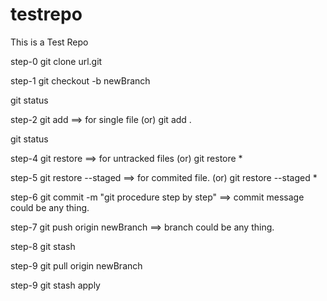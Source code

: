 # testrepo

This is a Test Repo

step-0
git clone url.git

step-1
git checkout -b newBranch

git status

step-2
git add <filename> ==> for single file
(or)
git add .

git status

step-4
git restore <filename> ==> for untracked files
(or)
git restore *

step-5
git restore --staged <filename>  ==> for commited file.
(or)
git restore --staged *

step-6
git commit -m "git procedure step by step" ==> commit message could be any thing.

step-7
git push origin newBranch ==> branch could be any thing.

step-8
git stash

step-9
git pull origin newBranch

step-9
git stash apply
